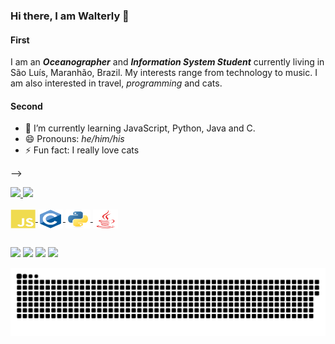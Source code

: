 ### Hi there, I am Walterly 👋

<!--
**leviOceans/leviOceans** is a ✨ _special_ ✨ repository because its `README.md` (this file) appears on your GitHub profile.

Here are some ideas to get you started: -->
#### First
I am an ***Oceanographer*** and ***Information System Student*** currently living in São Luís, Maranhão, Brazil. My interests range from technology to music. I am also interested in travel, *programming* and cats.
#### Second
<!-- 🔭 I’m currently working on ... -->
- 🌱 I’m currently learning JavaScript, Python, Java and C.
- 😄 Pronouns: *he/him/his*
- ⚡ Fun fact: I really love cats
<!-- 👯 I’m looking to collaborate on ...
- 🤔 I’m looking for help with ...
- 💬 Ask me about ...
- 📫 How to reach me: ... -->

-->
 <div>
  <a href="https://github.com/leviOceans">
  <img height="150em" src="https://github-readme-stats.vercel.app/api?username=levioceans&show_icons=true&theme=chartreuse-dark&include_all_commits=true&count_private=true"/>
  <img height="130em" src="https://github-readme-stats.vercel.app/api/top-langs/?username=levioceans&layout=compact&langs_count=16&theme=chartreuse-dark"/>
</div>
<div style="display: inline_block"><br>
  <img align="center" alt="leviOceans-Js" height="30" width="40" src="https://raw.githubusercontent.com/devicons/devicon/master/icons/javascript/javascript-plain.svg">
  <img align="center" alt="leviOceans-C" height="30" width="40" src="https://raw.githubusercontent.com/devicons/devicon/master/icons/c/c-original.svg">
  <img align="center" alt="leviOceans-Python" height="30" width="40" src="https://raw.githubusercontent.com/devicons/devicon/master/icons/python/python-original.svg">
  <img align="center" alt="leviOceans-Java" height="30" width="40" src="https://raw.githubusercontent.com/devicons/devicon/master/icons/java/java-plain.svg">
</div>
  
  ##
 
<div> 
  <a href="https://www.youtube.com/c/WalterlySullivan" target="_blank"><img src="https://img.shields.io/badge/YouTube-FF0000?style=for-the-badge&logo=youtube&logoColor=white" target="_blank"></a>
  <a href="https://instagram.com/walterly" target="_blank"><img src="https://img.shields.io/badge/-Instagram-%23E4405F?style=for-the-badge&logo=instagram&logoColor=white" target="_blank"></a>
 	<a href="https://www.twitch.tv/walterlysullivan" target="_blank"><img src="https://img.shields.io/badge/Twitch-9146FF?style=for-the-badge&logo=twitch&logoColor=white" target="_blank"></a>
 <!-- a href="https://discord.gg/Walterly#9757" target="_blank"><img src="https://img.shields.io/badge/Discord-7289DA?style=for-the-badge&logo=discord&logoColor=white" target="_blank"></a --> 
  <!-- a href = "mailto:contato@email.tech"><img src="https://img.shields.io/badge/-Gmail-%23333?style=for-the-badge&logo=gmail&logoColor=white" target="_blank"></a -->
  <a href="https://www.linkedin.com/in/walterly-sb" target="_blank"><img src="https://img.shields.io/badge/-LinkedIn-%230077B5?style=for-the-badge&logo=linkedin&logoColor=white" target="_blank"></a>
 
 ![Snake animation](https://github.com/leviOceans/leviOceans/blob/output/github-contribution-grid-snake.svg)
 
</div>


